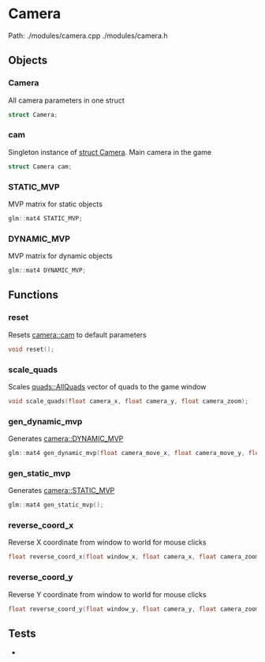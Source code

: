 # Camera
Path: ./modules/camera.cpp   ./modules/camera.h


## Objects
### Camera
All camera parameters in one struct
```c++
struct Camera;
```
### cam
Singleton instance of [struct Camera](camera.md#Camera). Main camera in the game
```c++
struct Camera cam;
```

### STATIC_MVP
MVP matrix for static objects
```c++
glm::mat4 STATIC_MVP;
```

### DYNAMIC_MVP
MVP matrix for dynamic objects
```c++
glm::mat4 DYNAMIC_MVP;
```

## Functions
### reset
Resets [camera::cam](camera.md#cam) to default parameters
```c++
void reset();
```

### scale_quads
Scales [quads::AllQuads](quads.md#AllQuads) vector of quads to the game window
```c++
void scale_quads(float camera_x, float camera_y, float camera_zoom);
```

### gen_dynamic_mvp
Generates [camera::DYNAMIC_MVP](camera.md#DYNAMIC_MVP) 
```c++
glm::mat4 gen_dynamic_mvp(float camera_move_x, float camera_move_y, float camera_zoom);
```
### gen_static_mvp
Generates [camera::STATIC_MVP](camera.md#STATIC_MVP) 
```c++
glm::mat4 gen_static_mvp();
```

### reverse_coord_x
Reverse X coordinate from window to world for mouse clicks
```c++
float reverse_coord_x(float window_x, float camera_x, float camera_zoom)
```

### reverse_coord_y
Reverse Y coordinate from window to world for mouse clicks
```c++
float reverse_coord_y(float window_y, float camera_y, float camera_zoom)
```



## Tests
-

